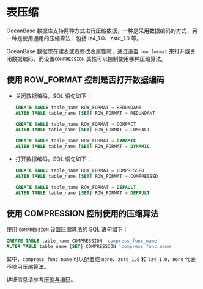 表压缩 
========================

OceanBase 数据库支持两种方式进行压缩数据，一种是采用数据编码的方式，另一种是使用通用的压缩算法，包括 lz4_1.0、zstd_1.0 等。

OceanBase 数据库在建表或者修改表属性时，通过设置 `row_format` 来打开或关闭数据编码，而设置`COMPRESSION` 属性可以控制使用哪种压缩算法。

使用 ROW_FORMAT 控制是否打开数据编码 
---------------------------------

* 关闭数据编码。SQL 语句如下：

  ```sql
  CREATE TABLE table_name ROW_FORMAT = REDUNDANT 
  ALTER TABLE table_name [SET] ROW_FORMAT = REDUNDANT 
  
  CREATE TABLE table_name ROW_FORMAT = COMPACT 
  ALTER TABLE table_name [SET] ROW_FORMAT = COMPACT 
  
  CREATE TABLE table_name ROW_FORMAT = DYNAMIC
  ALTER TABLE table_name [SET] ROW_FORMAT = DYNAMIC
  ```

  


* 打开数据编码。SQL 语句如下：

  ```sql
  CREATE TABLE table_name ROW_FORMAT = COMPRESSED
  ALTER TABLE table_name [SET] ROW_FORMAT = COMPRESSED
  
  CREATE TABLE table_name ROW_FORMAT = DEFAULT
  ALTER TABLE table_name [SET] ROW_FORMAT = DEFAULT
  ```



使用 COMPRESSION 控制使用的压缩算法 
---------------------------------

使用 `COMPRESSION` 设置压缩算法的 SQL 语句如下：

```sql
CREATE TABLE table_name COMPRESSION 'compress_func_name'
ALTER TABLE table_name [SET] COMPRESSION 'compress_func_name'
```



其中，`compress_func_name` 可以配置成 `none`、`zstd_1.0` 和 `lz4_1.0`，`none` 代表不使用压缩算法。

详细信息请参考[压缩与编码](../../9.storage-architecture-1/2.data-storage/4.compression-and-encoding.md)。

